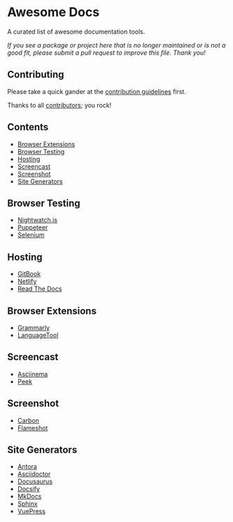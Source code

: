 # Awesome Docs

A curated list of awesome documentation tools.

*If you see a package or project here that is no longer maintained or is not a good fit, please submit a pull request to improve this file.
Thank you!*

## Contributing

Please take a quick gander at the [contribution guidelines](https://github.com/testthedocs/awesome-docs/blob/master/CONTRIBUTING.md) first.

Thanks to all [contributors](https://github.com/testthedocs/awesome-docs/graphs/contributors); you rock!

## Contents

- [Browser Extensions](#browser-extensions)
- [Browser Testing](#browser-testing)
- [Hosting](#hosting)
- [Screencast](#screencast)
- [Screenshot](#screenshot)
- [Site Generators](#site-generators)

## Browser Testing

- [Nightwatch.js](https://nightwatchjs.org/)
- [Puppeteer](https://github.com/GoogleChrome/puppeteer)
- [Selenium](https://www.seleniumhq.org/)

## Hosting

- [GitBook](https://www.gitbook.com/)
- [Netlify](https://www.netlify.com/)
- [Read The Docs](https://readthedocs.org/)

## Browser Extensions

- [Grammarly](https://www.grammarly.com/)
- [LanguageTool](https://languagetool.org/)

## Screencast

- [Asciinema](https://asciinema.org/)
- [Peek](https://github.com/phw/peek)

## Screenshot

- [Carbon](https://carbon.now.sh)
- [Flameshot](https://github.com/lupoDharkael/flameshot)

## Site Generators

- [Antora](https://antora.org/)
- [Asciidoctor](https://asciidoctor.org/)
- [Docusaurus](https://docusaurus.io/)
- [Docsify](https://docsify.js.org/)
- [MkDocs](https://www.mkdocs.org/)
- [Sphinx](https://www.sphinx-doc.org/en/master/)
- [VuePress](https://vuepress.vuejs.org/)
